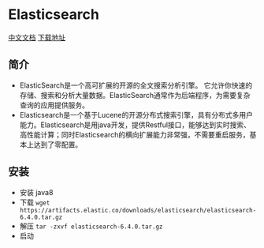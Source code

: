 # Elasticsearch

[中文文档](https://www.elastic.co/guide/cn/elasticsearch/guide/current/index.html)
[下载地址](https://www.elastic.co/downloads/elasticsearch)


## 简介

* ElasticSearch是一个高可扩展的开源的全文搜索分析引擎。 
它允许你快速的存储、搜索和分析大量数据。ElasticSearch通常作为后端程序，为需要复杂查询的应用提供服务。
* Elasticsearch是一个基于Lucene的开源分布式搜索引擎，具有分布式多用户能力。Elasticsearch是用java开发，提供Restful接口，能够达到实时搜索、高性能计算；同时Elasticsearch的横向扩展能力非常强，不需要重启服务，基本上达到了零配置。

## 安装

*  安装 java8 
*  下载 `wget https://artifacts.elastic.co/downloads/elasticsearch/elasticsearch-6.4.0.tar.gz`
*  解压 `tar -zxvf elasticsearch-6.4.0.tar.gz`
*  启动



